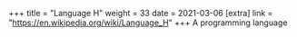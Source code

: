 +++
title = "Language H"
weight = 33
date = 2021-03-06
[extra]
link = "https://en.wikipedia.org/wiki/Language_H"
+++
A programming language

